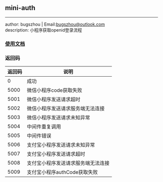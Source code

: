 ## mini-auth
----------------------------
author: bugszhou | Email:bugszhou@outlook.com <br>
description: 小程序获取openid登录流程

### [使用文档](./docs/demo.md)

### 返回码

| 返回码 | 说明 |
| --- | --- |
| 0 | 成功 |
| 5000 | 微信小程序code获取失败 |
| 5001 | 微信小程序发送请求超时 |
| 5002 | 微信小程序发送请求服务端无法连接 |
| 5003 | 微信小程序发送请求未知异常 |
| 5004 | 中间件重复调用 |
| 5005 | 中间件错误 |
| 5006 | 支付宝小程序发送请求未知异常 |
| 5007 | 支付宝小程序发送请求超时 |
| 5008 | 支付宝小程序发送请求服务端无法连接 |
| 5009 | 支付宝小程序authCode获取失败 |

